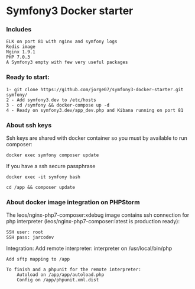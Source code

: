 Symfony3 Docker starter
===========

### Includes
    
    ELK on port 81 with nginx and symfony logs
    Redis image
    Nginx 1.9.1
    PHP 7.0.3
    A Symfony3 empty with few very useful packages
    

### Ready to start:
    
    1- git clone https://github.com/jorge07/symfony3-docker-starter.git symfony/
    2 - Add symfony3.dev to /etc/hosts
    3 - cd /symfony && docker-compose up -d
    4 - Ready on symfony3.dev/app_dev.php and Kibana running on port 81
    
### About ssh keys

Ssh keys are shared with docker container so you must by available to run composer:
    
    docker exec symfony composer update
    
If you have a ssh secure passphrase

    docker exec -it symfony bash
    
    cd /app && composer update

### About docker image integration on PHPStorm

The leos/nginx-php7-composer:xdebug image contains ssh connection for php interpreter (leos/nginx-php7-composer:latest is production ready):
    
    SSH user: root
    SSH pass: jarcodev

Integration:
    Add remote interpreter:
        interpreter on /usr/local/bin/php

    Add sftp mapping to /app
    
    To finish and a phpunit for the remote interpreter:
        Autoload on /app/app/autoload.php
        Config on /app/phpunit.xml.dist